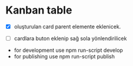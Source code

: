 # Kanban table

- [x] oluşturulan card parent elemente eklenicek.
- [ ] cardlara buton eklenip sağ sola yönlendirilicek




- for development use npm run-script develop
- for publishing use npm run-script publish
